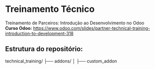 # Treinamento Técnico
Treinamento de Parceiros: Introdução ao Desenvolvimento no Odoo <br>
**Curso Odoo:** https://www.odoo.com/slides/partner-technical-training-introduction-to-development-318

## Estrutura do repositório:
technical_training/
├── addons/
│   ├── custom_addon 
